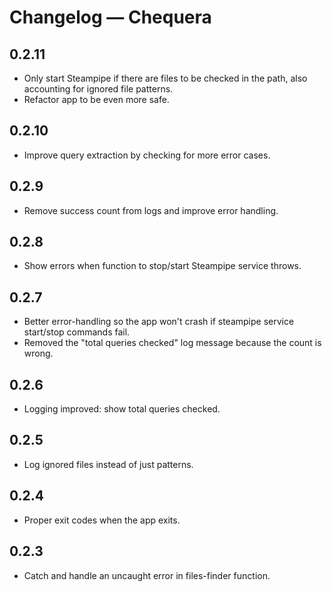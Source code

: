 # Changelog — Chequera

## 0.2.11

- Only start Steampipe if there are files to be checked in the path, also accounting for ignored file patterns.
- Refactor app to be even more safe.

## 0.2.10

- Improve query extraction by checking for more error cases.

## 0.2.9

- Remove success count from logs and improve error handling.

## 0.2.8

- Show errors when function to stop/start Steampipe service throws.

## 0.2.7

- Better error-handling so the app won't crash if steampipe service start/stop commands fail.
- Removed the "total queries checked" log message because the count is wrong.

## 0.2.6

- Logging improved: show total queries checked.

## 0.2.5

- Log ignored files instead of just patterns.

## 0.2.4

- Proper exit codes when the app exits.

## 0.2.3

- Catch and handle an uncaught error in files-finder function.
